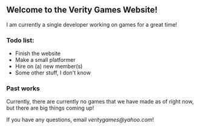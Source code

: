 ## Welcome to the Verity Games Website!

I am currently a single developer working on games for a great time!

### Todo list:
- Finish the website
- Make a small platformer
- Hire on (a) new member(s)
- Some other stuff, I don't know

### Past works
Currently, there are currently no games that we have made as of right now, but there are big things coming up!

If you have any questions, email _veritygames@yahoo.com_!
